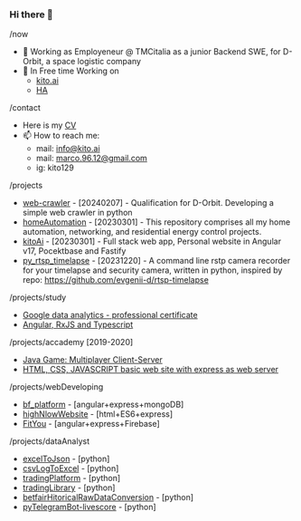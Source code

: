 ### Hi there 👋

<!--
**kito129/kito129** is a ✨ _special_ ✨ repository because its `README.md` (this file) appears on your GitHub profile.
-->

/now
- 🌱 Working as Employeneur @ TMCitalia as a junior Backend SWE, for D-Orbit, a space logistic company
- 🔨 In Free time Working on
  - [kito.ai](https://github.com/kito129/kitoAi)
  - [HA](https://github.com/kito129/homeAutomation)

/contact
- Here is my [CV](https://github.com/kito129/google-data-analytics-professional-certificate/blob/main/marco_selva_resume.pdf)  
- 📫 How to reach me:
  - mail: info@kito.ai
  - mail: marco.96.12@gmail.com
  - ig: kito129

/projects
- [web-crawler]([https://github.com/kito129/py_rtsp_timelapse](https://github.com/kito129/web-Crawler-d-orbit)) - [20240207] - Qualification for D-Orbit. Developing a simple web crawler in python
- [homeAutomation](https://github.com/kito129/homeAutomation) - [20230301] - This repository comprises all my home automation, networking, and residential energy control projects.
- [kitoAi](https://github.com/kito129/kitoAi) - [20230301] - Full stack web app, Personal website in Angular v17, Pocektbase and Fastify
- [py_rtsp_timelapse](https://github.com/kito129/py_rtsp_timelapse) - [20231220] - A command line rstp camera recorder for your timelapse and security camera, written in python, inspired by repo: https://github.com/evgenii-d/rtsp-timelapse



/projects/study
- [Google data analytics - professional certificate](https://github.com/kito129/google-data-analytics-professional-certificate)
- [Angular, RxJS and Typescript](https://github.com/kito129/fabioBiondiCourses)

/projects/accademy [2019-2020]
- [Java Game: Multiplayer Client-Server](https://github.com/kito129/ing-sw-2019-11_ProjectAdreanalina)
- [HTML, CSS, JAVASCRIPT basic web site with express as web server](https://github.com/kito129/hypermedia19)

/projects/webDeveloping
- [bf_platform](https://github.com/kito129/bf_platform) - [angular+express+mongoDB]
- [highNlowWebsite](https://github.com/kito129/highNlowWebsite) - [html+ES6+express]
- [FitYou](https://github.com/kito129/FitYou) - [angular+express+Firebase]

/projects/dataAnalyst
- [excelToJson](https://github.com/kito129/excelToJson) - [python]
- [csvLogToExcel](https://github.com/kito129/csvLogToExcel) - [python]
- [tradingPlatform](https://github.com/kito129/tradingPlatform) - [python]
- [tradingLibrary](https://github.com/kito129/tradingLibrary) - [python]
- [betfairHitoricalRawDataConversion](https://github.com/kito129/betfairHitoricalRawDataConversion) - [python]
- [pyTelegramBot-livescore](https://github.com/kito129/pyTelegramBot-livescore) - [python]
